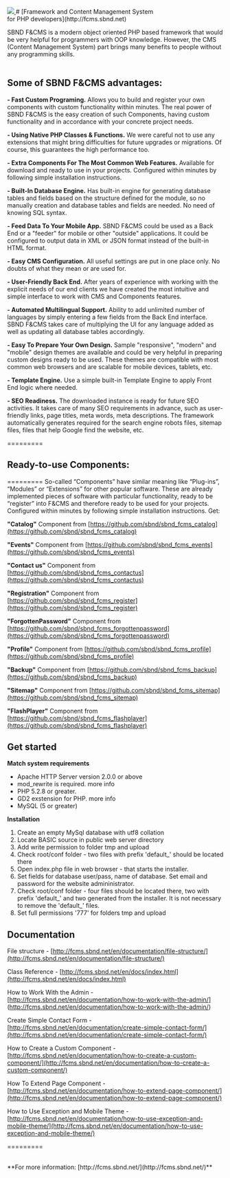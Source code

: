 <a href="http://fcms.sbnd.net">
  <img src="http://fcms.sbnd.net/upload/logo.png">
</a>
# [Framework and Content Management System <br />for PHP developers](http://fcms.sbnd.net) 


SBND F&CMS is a modern object oriented PHP based framework that would be very helpful for programmers with OOP knowledge. However, the CMS (Content Management System) part brings many benefits to people without any programming skills.
<br /><br />

## Some of SBND F&CMS advantages:

**- Fast Custom Programing.**
Allows you to build and register your own components with custom functionality within minutes.
The real power of SBND F&CMS is the easy creation of such Components, having custom functionality and in accordance with your concrete project needs. 

**- Using Native PHP Classes & Functions.**
We were careful not to use any extensions that might bring difficulties for future upgrades or migrations. Of course, this guarantees the high performance too.

**- Extra Components For The Most Common Web Features.**
Available for download and ready to use in your projects. Configured within minutes by following simple installation instructions.

**- Built-In Database Engine.**
Has built-in engine for generating database tables and fields based on the structure defined for the module, so no manually creation and database tables and fields are needed. No need of knowing SQL syntax.

**- Feed Data To Your Mobile App.**
SBND F&CMS could be used as a Back End or a "feeder" for mobile or other "outside" applications. It could be configured to output data in XML or JSON format instead of the built-in HTML format.

**- Easy CMS Configuration.**
All useful settings are put in one place only. No doubts of what they mean or are used for.

**- User-Friendly Back End.**
After years of experience with working with the explicit needs of our end clients we have created the most intuitive and simple interface to work with CMS and Components features. 

**- Automated Multilingual Support.**
Ability to add unlimited number of languages by simply entering a few fields from the Back End interface. SBND F&CMS takes care of multiplying the UI for any language added as well as updating all database tables accordingly.

**- Easy To Prepare Your Own Design.**
Sample "responsive", "modern" and "mobile" design themes are available and could be very helpful in preparing custom designs ready to be used. These themes are compatible with most common web browsers and are scalable for mobile devices, tablets, etc.

**- Template Engine.**
Use a simple built-in Template Engine to apply Front End logic where needed.

**- SEO Readiness.**
The downloaded instance is ready for future SEO activities. It takes care of many SEO requirements in advance, such as user-friendly links, page titles, meta words, meta descriptions. The framework automatically generates required for the search engine robots files, sitemap files, files that help Google find the website, etc.


=========

## Ready-to-use Components:


=========
So-called “Components” have similar meaning like “Plug-ins”, “Modules” or “Extensions” for other popular software. These are already implemented pieces of software with particular functionality, ready to be “register” into F&CMS and therefore ready to be used for your projects. Configured within minutes by following simple installation instructions.
Get:

**"Catalog"** Component from [https://github.com/sbnd/sbnd_fcms_catalog](https://github.com/sbnd/sbnd_fcms_catalog)

**"Events"** Component from [https://github.com/sbnd/sbnd_fcms_events](https://github.com/sbnd/sbnd_fcms_events)

**"Contact us"** Component from [https://github.com/sbnd/sbnd_fcms_contactus](https://github.com/sbnd/sbnd_fcms_contactus)

**"Registration"** Component from [https://github.com/sbnd/sbnd_fcms_register](https://github.com/sbnd/sbnd_fcms_register)

**"ForgottenPassword"** Component from [https://github.com/sbnd/sbnd_fcms_forgottenpassword](https://github.com/sbnd/sbnd_fcms_forgottenpassword)

**"Profile"** Component from [https://github.com/sbnd/sbnd_fcms_profile](https://github.com/sbnd/sbnd_fcms_profile)

**"Backup"** Component from [https://github.com/sbnd/sbnd_fcms_backup](https://github.com/sbnd/sbnd_fcms_backup)

**"Sitemap"** Component from [https://github.com/sbnd/sbnd_fcms_sitemap](https://github.com/sbnd/sbnd_fcms_sitemap)

**"FlashPlayer"** Component from [https://github.com/sbnd/sbnd_fcms_flashplayer](https://github.com/sbnd/sbnd_fcms_flashplayer)


## Get started
 
**Match system requirements**

- Apache HTTP Server version 2.0.0 or above
- mod_rewrite is required. more info
- PHP 5.2.8 or greater. 
- GD2 exstension for PHP. more info
- MySQL (5 or greater)

**Installation**

1. Create an empty MySql database with utf8 collation
2. Locate BASIC source in public web server directory
3. Add write permission to folder tmp and upload
4. Check root/conf folder - two files with prefix 'default_' should be located there
5. Open index.php file in web browser - that starts the installer.
6. Set fields for database user/pass, name of database. Set email and password for the website admininistrator.
7. Check root/conf folder - four files should be located there, two with prefix 'default_' and two generated from the installer. It is not necessary to remove the 'default_' files.
8. Set full permissions '777' for folders tmp and upload


## Documentation

File structure - [http://fcms.sbnd.net/en/documentation/file-structure/](http://fcms.sbnd.net/en/documentation/file-structure/)

Class Reference - [http://fcms.sbnd.net/en/docs/index.html](http://fcms.sbnd.net/en/docs/index.html)

How to Work With the Admin - [http://fcms.sbnd.net/en/documentation/how-to-work-with-the-admin/]
(http://fcms.sbnd.net/en/documentation/how-to-work-with-the-admin/)

Create Simple Contact Form - [http://fcms.sbnd.net/en/documentation/create-simple-contact-form/](http://fcms.sbnd.net/en/documentation/create-simple-contact-form/)

How to Create a Custom Component - [http://fcms.sbnd.net/en/documentation/how-to-create-a-custom-component/](http://fcms.sbnd.net/en/documentation/how-to-create-a-custom-component/)

How To Extend Page Component - [http://fcms.sbnd.net/en/documentation/how-to-extend-page-component/](http://fcms.sbnd.net/en/documentation/how-to-extend-page-component/)

How to Use Exception and Mobile Theme - [http://fcms.sbnd.net/en/documentation/how-to-use-exception-and-mobile-theme/](http://fcms.sbnd.net/en/documentation/how-to-use-exception-and-mobile-theme/)

=========

<br />
**For more information: [http://fcms.sbnd.net/](http://fcms.sbnd.net/)**
